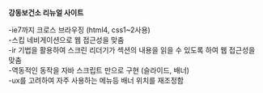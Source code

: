 <strong>강동보건소 리뉴얼 사이트</strong><br>

-ie7까지 크로스 브라우징 (html4, css1~2사용)<br>
-스킵 네비게이션으로 웹 접근성을 맞춤<br>
-ir 기법을 활용하여 스크린 리더기가 섹션의 내용을 읽을 수 있도록 하여 웹 접근성을 맞춤<br>
-역동적인 동작을 자바 스크립트 만으로 구현 (슬라이드, 배너)<br>
-ux를 고려하여 자주 사용하는 메뉴등 배너 위치를 재조정함
